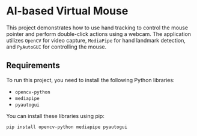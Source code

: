 # AI-based Virtual Mouse

This project demonstrates how to use hand tracking to control the mouse pointer and perform double-click actions using a webcam. The application utilizes `OpenCV` for video capture, `MediaPipe` for hand landmark detection, and `PyAutoGUI` for controlling the mouse.

## Requirements

To run this project, you need to install the following Python libraries:

- `opencv-python`
- `mediapipe`
- `pyautogui`

You can install these libraries using pip:

```bash
pip install opencv-python mediapipe pyautogui
